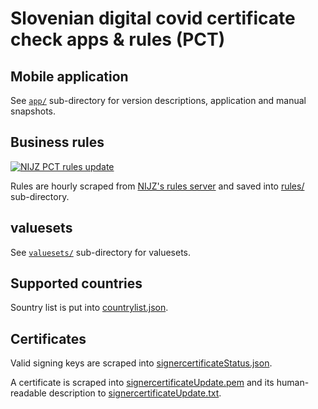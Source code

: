
# Slovenian digital covid certificate check apps & rules (PCT)

## Mobile application

See [`app/`](app/) sub-directory for version descriptions, application and manual snapshots.

## Business rules

[![NIJZ PCT rules update](https://github.com/sledilnik/nijz-pct/actions/workflows/update.yml/badge.svg)](https://github.com/sledilnik/nijz-pct/actions/workflows/update.yml)

Rules are hourly scraped from [NIJZ's rules server](https://dgca-businessrule-service.ezdrav.si/rules/) and saved into [rules/](rules/) sub-directory.

## valuesets

See [`valuesets/`](valuesets/) sub-directory for valuesets.

## Supported countries

Sountry list is put into [countrylist.json](countrylist.json).

## Certificates

Valid signing keys are scraped into [signercertificateStatus.json](signercertificateStatus.json).

A certificate is scraped into [signercertificateUpdate.pem](signercertificateUpdate.pem) and its human-readable description to [signercertificateUpdate.txt](signercertificateUpdate.txt).
